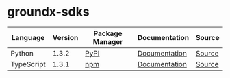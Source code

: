 # groundx-sdks

|Language|Version|Package Manager|Documentation|Source|
|-|-|-|-|-|
|Python|1.3.2|[PyPI](https://pypi.org/project/groundx-python-sdk/1.3.2)|[Documentation](https://github.com/groundxai/groundx-sdks/tree/main/sdks/python/blob//README.md)|[Source](https://github.com/groundxai/groundx-sdks/tree/main/sdks/python)|
|TypeScript|1.3.1|[npm](https://www.npmjs.com/package/groundx-typescript-sdk/v/1.3.1)|[Documentation](https://github.com/groundxai/groundx-sdks/tree/main/sdks/typescript/blob//README.md)|[Source](https://github.com/groundxai/groundx-sdks/tree/main/sdks/typescript)|